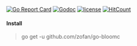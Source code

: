 [![Go Report Card](https://goreportcard.com/badge/github.com/zofan/go-bloomc)](https://goreportcard.com/report/github.com/zofan/go-bloomc)
[![Godoc](http://img.shields.io/badge/godoc-reference-blue.svg?style=flat)](https://godoc.org/github.com/zofan/go-bloomc)
[![license](http://img.shields.io/badge/license-MIT-red.svg?style=flat)](https://raw.githubusercontent.com/zofan/go-bloomc/master/LICENSE)
[![HitCount](http://hits.dwyl.io/zofan/go-bloomc.svg)](http://hits.dwyl.io/zofan/go-bloomc)

#### Install

> go get -u github.com/zofan/go-bloomc
